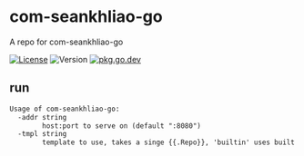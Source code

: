 # com-seankhliao-go

A repo for com-seankhliao-go

[![License](https://img.shields.io/github/license/seankhliao/com-seankhliao-go.svg?style=flat-square)](LICENSE)
![Version](https://img.shields.io/github/v/tag/seankhliao/com-seankhliao-go?sort=semver&style=flat-square)
[![pkg.go.dev](http://img.shields.io/badge/godoc-reference-blue.svg?style=flat-square)](https://pkg.go.dev/go.seankhliao.com/com-seankhliao-go)

## run

```txt
Usage of com-seankhliao-go:
  -addr string
    	host:port to serve on (default ":8080")
  -tmpl string
    	template to use, takes a singe {{.Repo}}, 'builtin' uses built in (default "builtin")
```
